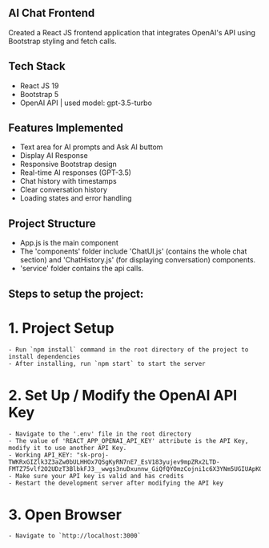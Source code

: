 ## AI Chat Frontend

Created a React JS frontend application that integrates OpenAI's API using Bootstrap styling and fetch calls.

## Tech Stack
- React JS 19 
- Bootstrap 5
- OpenAI API | used model: gpt-3.5-turbo

## Features Implemented
- Text area for AI prompts and Ask AI buttom
- Display AI Response
- Responsive Bootstrap design
- Real-time AI responses (GPT-3.5)
- Chat history with timestamps
- Clear conversation history
- Loading states and error handling

## Project Structure
- App.js is the main component
- The 'components' folder include 'ChatUI.js' (contains the whole chat section) and 'ChatHistory.js' (for displaying conversation) components.
- 'service' folder contains the api calls.

## Steps to setup the project:
# 1. Project Setup
    - Run `npm install` command in the root directory of the project to install dependencies
    - After installing, run `npm start` to start the server

# 2. Set Up / Modify the OpenAI API Key
    - Navigate to the '.env' file in the root directory
    - The value of 'REACT_APP_OPENAI_API_KEY' attribute is the API Key, modify it to use another API Key.
    - Working API_KEY: "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"
    - Make sure your API key is valid and has credits
    - Restart the development server after modifying the API key

# 3. Open Browser
    - Navigate to `http://localhost:3000`

